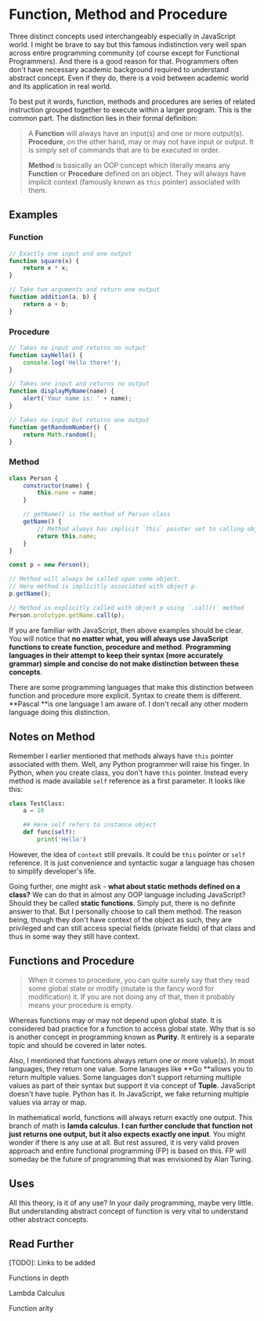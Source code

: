 # Function, Method and Procedure

Three distinct concepts used interchangeably especially in JavaScript world. I might be brave to say but this famous indistinction very well span across entire programming community \(of course except for Functional Programmers\). And there is a good reason for that. Programmers often don't have necessary academic background required to understand abstract concept. Even if they do, there is a void between academic world and its application in real world.

To best put it words, function, methods and procedures are series of related instruction grouped together to execute within a larger program. This is the common part. The distinction lies in their formal definition:

> A **Function** will always have an input\(s\) and one or more output\(s\). **Procedure**, on the other hand, may or may not have input or output. It is simply set of commands that are to be executed in order.
>
> **Method** is basically an OOP concept which literally means any **Function** or **Procedure** defined on an object. They will always have implicit context \(famously known as `this` pointer\) associated with them.

## Examples

### Function

```js
// Exactly one input and one output
function square(x) {
    return x * x;
}

// Take two arguments and return one output
function addition(a, b) {
    return a + b;
}
```

### Procedure

```js
// Takes no input and returns no output
function sayHello() {
    console.log('Hello there!');
}

// Takes one input and returns no output
function displayMyName(name) {
    alert('Your name is: ' + name);
}

// Takes no input but returns one output
function getRandomNumber() {
    return Math.random();
}
```

### Method

```js
class Person {
    constructor(name) {
        this.name = name;
    }

    // getName() is the method of Person class
    getName() {
        // Method always has implicit `this` pointer set to calling object (known as context).
        return this.name;
    }
}

const p = new Person();

// Method will always be called upon some object.
// Here method is implicitly associated with object p.
p.getName();

// Method is explicitly called with object p using `.call()` method
Person.prototype.getName.call(p);
```

If you are familiar with JavaScript, then above examples should be clear. You will notice that **no matter what, you will always use JavaScript functions to create function, procedure and method**. **Programming languages in their attempt to keep their syntax \(more accurately grammar\) simple and concise do not make distinction between these concepts**.

There are some programming languages that make this distinction between function and procedure more explicit. Syntax to create them is different. **Pascal **is one language I am aware of. I don't recall any other modern language doing this distinction.

## Notes on Method

Remember I earlier mentioned that methods always have `this` pointer associated with them. Well, any Python programmer will raise his finger. In Python, when you create class, you don't have `this` pointer. Instead every method is made available `self` reference as a first parameter. It looks like this:

```py
class TestClass:
    a = 10

    ## Here self refers to instance object
    def func(self):
        print('Hello')
```

However, the idea of `context` still prevails. It could be `this` pointer or `self` reference. It is just convenience and syntactic sugar a language has chosen to simplify developer's life.

Going further, one might ask - **what about static methods defined on a class?** We can do that in almost any OOP language including JavaScript? Should they be called **static functions**. Simply put, there is no definite answer to that. But I personally choose to call them method. The reason being, though they don't have context of the object as such, they are privileged and can still access special fields \(private fields\) of that class and thus in some way they still have context.

## Functions and Procedure

> When it comes to procedure, you can quite surely say that they read some global state or modify \(mutate is the fancy word for modification\) it. If you are not doing any of that, then it probably means your procedure is empty.

Whereas functions may or may not depend upon global state. It is considered bad practice for a function to access global state. Why that is so is another concept in programming known as **Purity**. It entirely is a separate topic and should be covered in later notes.

Also, I mentioned that functions always return one or more value\(s\). In most languages, they return one value. Some lanauges like **Go **allows you to return multiple values. Some languages don't support returning multiple values as part of their syntax but support it via concept of **Tuple**. JavaScript doesn't have tuple. Python has it. In JavaScript, we fake returning multiple values via array or map.

In mathematical world, functions will always return exactly one output. This branch of math is **lamda calculus**. **I can further conclude that function not just returns one output, but it also expects exactly one input**. You might wonder if there is any use at all. But rest assured, it is very valid proven approach and entire functional programming \(FP\) is based on this. FP will someday be the future of programming that was envisioned by Alan Turing.

## Uses

All this theory, is it of any use? In your daily programming, maybe very little. But understanding abstract concept of function is very vital to understand other abstract concepts.

## Read Further

\[TODO\]: Links to be added

Functions in depth

Lambda Calculus

Function arity


